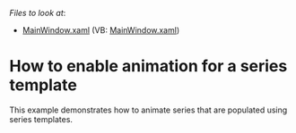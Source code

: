 <!-- default file list -->
*Files to look at*:

* [MainWindow.xaml](./CS/MainWindow.xaml) (VB: [MainWindow.xaml](./VB/MainWindow.xaml))
<!-- default file list end -->
# How to enable animation for a series template


<p>This example demonstrates how to animate series that are populated using series templates.</p>

<br/>


